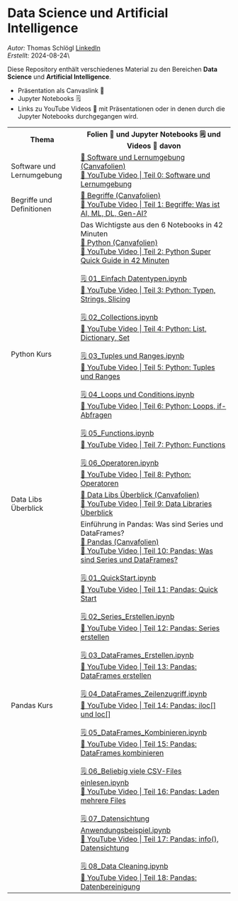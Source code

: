 # Data Science und Artificial Intelligence
*Autor:* Thomas Schlögl [LinkedIn](https://www.linkedin.com/in/thomas-schlögl/)\
*Erstellt:* 2024-08-24\

Diese Repository enthält verschiedenes Material zu den Bereichen **Data Science** und **Artificial Intelligence**.
* Präsentation als Canvaslink 🎤
* Jupyter Notebooks 🗒️
* Links zu YouTube Videos 🔗 mit Präsentationen oder in denen durch die Jupyter Notebooks durchgegangen wird.

<table>
  <tr>
    <th>Thema</th>
    <th>Folien 🎤 und Jupyter Notebooks 🗒️ und Videos 🔗 davon</th>
  </tr>
  <tr>
    <td>Software und Lernumgebung</td>
    <td>
      <a href="https://www.canva.com/design/DAGMtvEwh6A/wapA1YDHLM06FeCp0SHMKA/view?utm_content=DAGMtvEwh6A&utm_campaign=designshare&utm_medium=link&utm_source=editor" target="_blank">🎤 Software und Lernumgebung (Canvafolien)</a><br>
      <a href="https://youtu.be/Gz-l8I87ndM" target="_blank">🔗 YouTube Video | Teil 0: Software und Lernumgebung</a>
    </td>
  </tr>
  <tr>
    <td>Begriffe und Definitionen</td>
    <td>
      <a href="https://www.canva.com/design/DAGM7GHKd68/-sft0TEWq9abxvAlJQcjcw/view?utm_content=DAGM7GHKd68&utm_campaign=designshare&utm_medium=link&utm_source=editor" target="_blank">🎤 Begriffe (Canvafolien)</a><br>
      <a href="https://youtu.be/ycV9WJVrOkA" target="_blank">🔗 YouTube Video | Teil 1: Begriffe: Was ist AI, ML, DL, Gen-AI?</a>
    </td>
  </tr>
  <tr>
    <td>Python Kurs</td>
    <td>
      Das Wichtigste aus den 6 Notebooks in 42 Minuten<br>
      <a href="https://www.canva.com/design/DAGM7iDO7TU/8-MSKTKNfVYJrkp1ASsvQg/view?utm_content=DAGM7iDO7TU&utm_campaign=designshare&utm_medium=link&utm_source=editor" target="_blank">🎤 Python (Canvafolien)</a><br>
      <a href="https://youtu.be/F6Tp5mCG_Kk" target="_blank">🔗 YouTube Video | Teil 2: Python Super Quick Guide in 42 Minuten</a><br><br>
      <a href="https://github.com/slogslog/DataScienceAndArtificialIntelligence/blob/main/pythonKurs/01_Einfach%20Datentypen.ipynb" target="_blank">🗒️ 01_Einfach Datentypen.ipynb</a><br>
      <a href="https://youtu.be/h_Gj2CprRXQ" target="_blank">🔗 YouTube Video | Teil 3: Python: Typen, Strings, Slicing</a><br><br>
      <a href="https://github.com/slogslog/DataScienceAndArtificialIntelligence/blob/main/pythonKurs/02_Collections.ipynb" target="_blank">🗒️ 02_Collections.ipynb</a><br>
      <a href="https://youtu.be/Bhm6zlZDr6c" target="_blank">🔗 YouTube Video | Teil 4: Python: List, Dictionary, Set</a><br><br>
      <a href="https://github.com/slogslog/DataScienceAndArtificialIntelligence/blob/main/pythonKurs/03_Tuples%20und%20Ranges.ipynb" target="_blank">🗒️ 03_Tuples und Ranges.ipynb</a><br>
      <a href="https://youtu.be/-VanvMo2Kg0" target="_blank">🔗 YouTube Video | Teil 5: Python: Tuples und Ranges</a><br><br>
      <a href="https://github.com/slogslog/DataScienceAndArtificialIntelligence/blob/main/pythonKurs/04_Loops%20und%20Conditions.ipynb" target="_blank">🗒️ 04_Loops und Conditions.ipynb</a><br>
      <a href="https://youtu.be/OFCzD5R2xgs" target="_blank">🔗 YouTube Video | Teil 6: Python: Loops, if-Abfragen</a><br><br>
      <a href="https://github.com/slogslog/DataScienceAndArtificialIntelligence/blob/main/pythonKurs/05_Functions.ipynb" target="_blank">🗒️ 05_Functions.ipynb</a><br>
      <a href="https://youtu.be/ehh_Ie6Av_s" target="_blank">🔗 YouTube Video | Teil 7: Python: Functions</a><br><br>
      <a href="https://github.com/slogslog/DataScienceAndArtificialIntelligence/blob/main/pythonKurs/06_Operatoren.ipynb" target="_blank">🗒️ 06_Operatoren.ipynb</a><br>
      <a href="https://youtu.be/mQTSDXywZSQ" target="_blank">🔗 YouTube Video | Teil 8: Python: Operatoren</a>
  </tr>
  <tr>
    <td>Data Libs Überblick</td>
    <td>
      <a href="https://www.canva.com/design/DAGM-IwjpcM/IhLDJasnYVdwl2CJkFeaGA/view?utm_content=DAGM-IwjpcM&utm_campaign=designshare&utm_medium=link&utm_source=editor" target="_blank">🎤 Data Libs Überblick (Canvafolien)</a><br>
      <a href="https://youtu.be/vhCPJKnW7fA" target="_blank">🔗 YouTube Video | Teil 9: Data Libraries Überblick</a>
    </td>
  </tr>
  <tr>
    <td>Pandas Kurs</td>
    <td>
      Einführung in Pandas: Was sind Series und DataFrames?<br>
      <a href="https://www.canva.com/design/DAGNX4xk7vk/IWvPne0974N9JGfK0jnGfA/view?utm_content=DAGNX4xk7vk&utm_campaign=designshare&utm_medium=link&utm_source=editor" target="_blank">🎤 Pandas (Canvafolien)</a><br>
      <a href="https://youtu.be/e1ZH-s_xRF4" target="_blank">🔗️ YouTube Video | Teil 10: Pandas: Was sind Series und DataFrames?</a><br><br>
      <a href="https://github.com/slogslog/DataScienceAndArtificialIntelligence/blob/main/pandasKurs/01_QuickStart.ipynb" target="_blank">🗒️ 01_QuickStart.ipynb</a><br>
      <a href="https://youtu.be/gNEqo2knPcM" target="_blank">🔗 YouTube Video | Teil 11: Pandas: Quick Start</a><br><br>
      <a href="https://github.com/slogslog/DataScienceAndArtificialIntelligence/blob/main/pandasKurs/02_Series_Erstellen.ipynb" target="_blank">🗒️  02_Series_Erstellen.ipynb</a><br>
      <a href="https://youtu.be/zt7xBAv420k" target="_blank">🔗 YouTube Video | Teil 12: Pandas: Series erstellen</a><br><br>
      <a href="https://github.com/slogslog/DataScienceAndArtificialIntelligence/blob/main/pandasKurs/03_DataFrames_Erstellen.ipynb" target="_blank">🗒️  03_DataFrames_Erstellen.ipynb</a><br>
      <a href="https://youtu.be/kCqkLc8YC9Q" target="_blank">🔗 YouTube Video | Teil 13: Pandas: DataFrames erstellen</a><br><br>
      <a href="https://github.com/slogslog/DataScienceAndArtificialIntelligence/blob/main/pandasKurs/04_DataFrames_Zeilenzugriff.ipynb" target="_blank">🗒️  04_DataFrames_Zeilenzugriff.ipynb</a><br>
      <a href="https://youtu.be/FOPv87rx7fo" target="_blank">🔗 YouTube Video | Teil 14: Pandas: iloc[] und loc[]</a><br><br>
      <a href="https://github.com/slogslog/DataScienceAndArtificialIntelligence/blob/main/pandasKurs/05_DataFrames_Kombinieren.ipynb" target="_blank">🗒️  05_DataFrames_Kombinieren.ipynb</a><br>
      <a href="https://youtu.be/1HjfPoqnoKA" target="_blank">🔗 YouTube Video | Teil 15: Pandas: DataFrames kombinieren</a><br><br>
      <a href="https://github.com/slogslog/DataScienceAndArtificialIntelligence/blob/main/pandasKurs/06_Beliebig%20viele%20CSV-Files%20einlesen.ipynb" target="_blank">🗒️  06_Beliebig viele CSV-Files einlesen.ipynb</a><br>
      <a href="https://youtu.be/cYOfNtrPbfE" target="_blank">🔗 YouTube Video | Teil 16: Pandas: Laden mehrere Files</a><br><br>
      <a href="https://github.com/slogslog/DataScienceAndArtificialIntelligence/blob/main/pandasKurs/07_Datensichtung%20Anwendungsbeispiel.ipynb" target="_blank">🗒️  07_Datensichtung Anwendungsbeispiel.ipynb</a><br>
      <a href="https://youtu.be/Kx3j1PNii2c" target="_blank">🔗 YouTube Video | Teil 17: Pandas: info(), Datensichtung</a><br><br>
      <a href="https://github.com/slogslog/DataScienceAndArtificialIntelligence/blob/main/pandasKurs/08_Data%20Cleaning.ipynb" target="_blank">🗒️ 08_Data Cleaning.ipynb</a><br>
      <a href="https://youtu.be/tL5H2r0m2xI" target="_blank">🔗 YouTube Video | Teil 18: Pandas: Datenbereinigung</a>
    </td>
  </tr>
</table>
